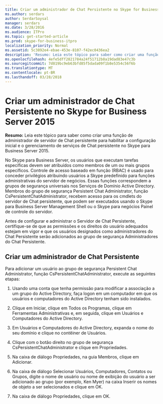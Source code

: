 ```yaml
---
title: Criar um administrador de Chat Persistente no Skype for Business Server 2015
ms.author: serdars
author: SerdarSoysal
manager: serdars
ms.date: 3/28/2016
ms.audience: ITPro
ms.topic: get-started-article
ms.prod: skype-for-business-itpro
localization_priority: Normal
ms.assetid: 5c3892e4-ebae-453e-8107-f42ec0436ea2
description: 'Resumo: Leia este tópico para saber como criar uma função de administrador de servidor de Chat persistente para habilitar a configuração inicial e o gerenciamento de serviços de Chat persistente no Skype para Business Server 2015.'
ms.openlocfilehash: 4efe5dff2821784a24f51712b8a19dad83e47c3b
ms.sourcegitcommit: 7d819bc9eb63bfd85f5dada09f1b8e5354c56f6b
ms.translationtype: MT
ms.contentlocale: pt-BR
ms.lasthandoff: 03/28/2018
---
```

# <a name="create-a-persistent-chat-administrator-in-skype-for-business-server-2015"></a>Criar um administrador de Chat Persistente no Skype for Business Server 2015
 
**Resumo:** Leia este tópico para saber como criar uma função de administrador de servidor de Chat persistente para habilitar a configuração inicial e o gerenciamento de serviços de Chat persistente no Skype para Business Server 2015.
  
No Skype para Business Server, os usuários que executam tarefas específicas devem ser atribuídos como membros de um ou mais grupos específicos. Controle de acesso baseado em função (RBAC) é usado para conceder privilégios atribuindo usuários a Skype predefinido para funções administrativas do servidor de negócios. Essas funções correspondem a grupos de segurança universais nos Serviços de Domínio Active Directory. Membros do grupo de segurança Persistent Chat Administrator, função CsPersistentChatAdministrator, recebem acesso para os cmdlets do servidor de Chat persistente, que podem ser executados usando o Skype para Business Server Management Shell ou o Skype para negócios Painel de controle do servidor.
  
Antes de configurar e administrar o Servidor de Chat Persistente, certifique-se de que as permissões e os direitos do usuário adequados estejam em vigor e que os usuários designados como administradores do Chat Persistente serão adicionados ao grupo de segurança Administradores do Chat Persistente.
  
## <a name="create-a-persistent-chat-administrator"></a>Criar um administrador de Chat Persistente

Para adicionar um usuário ao grupo de segurança Persistent Chat Administrator, função CsPersistentChatAdministrator, execute as seguintes etapas:
  
1. Usando uma conta que tenha permissão para modificar a associação a um grupo do Active Directory, faça logon em um computador em que os usuários e computadores do Active Directory tenham sido instalados.
    
2. Clique em Iniciar, clique em Todos os Programas, clique em Ferramentas Administrativas e, em seguida, clique em Usuários e Computadores do Active Directory.
    
3. Em Usuários e Computadores do Active Directory, expanda o nome do seu domínio e clique no contêiner de Usuários.
    
4. Clique com o botão direito no grupo de segurança CsPersistentChatAdministrator e clique em Propriedades.
    
5. Na caixa de diálogo Propriedades, na guia Membros, clique em Adicionar.
    
6. Na caixa de diálogo Selecionar Usuários, Computadores, Contatos ou Grupos, digite o nome de usuário ou nome de exibição do usuário a ser adicionado ao grupo (por exemplo, Ken Myer) na caixa Inserir os nomes de objeto a ser selecionados e clique em OK.
    
7. Na caixa de diálogo Propriedades, clique em OK.
    

